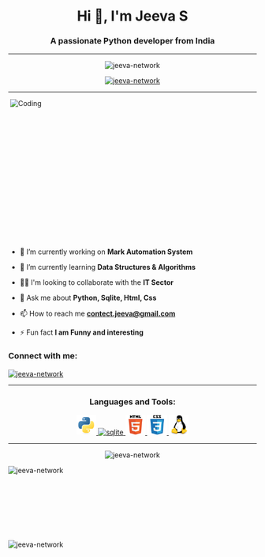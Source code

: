 <h1 align="center">Hi 👋, I'm Jeeva S</h1>
<h3 align="center">A passionate Python developer from India</h3><hr>

<p align="center"> <img src="https://komarev.com/ghpvc/?username=jeeva-network&label=Profile%20views&color=0e75b6&style=flat" alt="jeeva-network" /> </p>

<p align="center"> <a href="https://github.com/ryo-ma/github-profile-trophy"><img src="https://github-profile-trophy.vercel.app/?username=jeeva-network" alt="jeeva-network" /></a> </p><hr>
<img align="right" alt="Coding" title="Software Development" width="500" height="300" src="https://github.com/jeeva-network/jeeva-network/blob/main/Python-programming-examples.gif">

- 🔭 I’m currently working on **Mark Automation System**

- 🌱 I’m currently learning **Data Structures & Algorithms**

- 👯‍♀️ I'm looking to collaborate with the **IT Sector**

- 💬 Ask me about **Python, Sqlite, Html, Css**

- 📫 How to reach me **contect.jeeva@gmail.com**

- ⚡ Fun fact **I am Funny and interesting**


<h3 align="left">Connect with me:</h3>
<p align="left">
<a href="https://linkedin.com/in/jeeva-network" target="blank"><img align="center" src="https://raw.githubusercontent.com/rahuldkjain/github-profile-readme-generator/master/src/images/icons/Social/linked-in-alt.svg" alt="jeeva-network" height="30" width="40" /></a>
</p><hr>

<h3 align="center">Languages and Tools:</h3>
<p align="center"> <a href="https://www.python.org" target="_blank" rel="noreferrer"> <img src="https://raw.githubusercontent.com/devicons/devicon/master/icons/python/python-original.svg" alt="python" width="40" height="40"/> </a> <a href="https://www.sqlite.org/" target="_blank" rel="noreferrer"> <img src="https://www.vectorlogo.zone/logos/sqlite/sqlite-icon.svg" alt="sqlite" width="40" height="40"/> </a> <a href="https://www.w3.org/html/" target="_blank" rel="noreferrer"> <img src="https://raw.githubusercontent.com/devicons/devicon/master/icons/html5/html5-original-wordmark.svg" alt="html5" width="40" height="40"/> </a> <a href="https://www.w3schools.com/css/" target="_blank" rel="noreferrer"> <img src="https://raw.githubusercontent.com/devicons/devicon/master/icons/css3/css3-original-wordmark.svg" alt="css3" width="40" height="40"/> </a> <a href="https://www.linux.org/" target="_blank" rel="noreferrer"> <img src="https://raw.githubusercontent.com/devicons/devicon/master/icons/linux/linux-original.svg" alt="linux" width="40" height="40"/> </a> </p><hr>

<p align="center"><img src="https://github-readme-stats.vercel.app/api/top-langs?username=jeeva-network&show_icons=true&locale=en&layout=compact" alt="jeeva-network" /></p>

<p><img align="left" src="https://github-readme-stats.vercel.app/api?username=jeeva-network&show_icons=true&locale=en" alt="jeeva-network" height="150" width="430" /></p>

<p>&nbsp;<img align="left" src="https://github-readme-streak-stats.herokuapp.com/?user=jeeva-network&" alt="jeeva-network" height="150" width="430" /></p>
